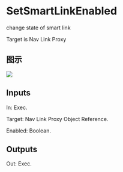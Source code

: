 # SetSmartLinkEnabled

change state of smart link

Target is Nav Link Proxy

## 图示

![]($-20221218-17475129.png)

## Inputs

In: Exec.

Target: Nav Link Proxy Object Reference.

Enabled: Boolean.  

## Outputs

Out: Exec.

